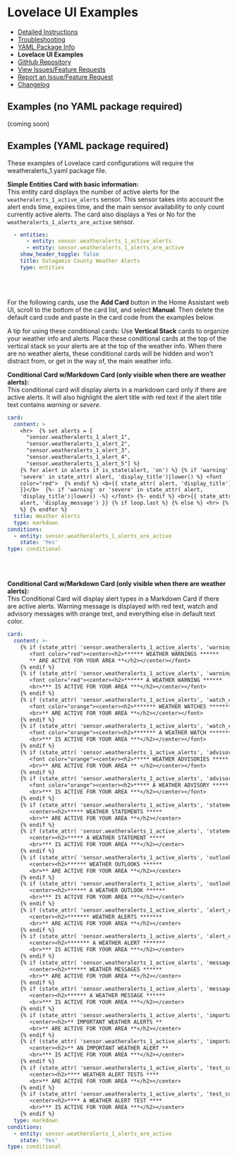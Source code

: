 # Lovelace UI Examples

  * [Detailed Instructions](DOCUMENTATION.md)
  * [Troubleshooting](TROUBLESHOOTING.md)
  * [YAML Package Info](YAML_PACKAGES_DOCS.md)
  * **Lovelace UI Examples**
  * [GitHub Repository](https://github.com/custom-components/weatheralerts)
  * [View Issues/Feature Requests](https://github.com/custom-components/weatheralerts/issues)
  * [Report an Issue/Feature Request](https://github.com/custom-components/weatheralerts/issues/new/choose)
  * [Changelog](/CHANGELOG.md)


## Examples (no YAML package required)

(coming soon)


## Examples (YAML package required)

These examples of Lovelace card configurations will require the weatheralerts_1.yaml package file.

**Simple Entities Card with basic information:**<br>
This entity card displays the number of active alerts for the `weatheralerts_1_active_alerts` sensor. This sensor takes into account the alert ends time, expires time, and the main sensor availability to only count currently active alerts. The card also displays a Yes or No for the `weatheralerts_1_alerts_are_active` sensor.
```yaml
  - entities:
      - entity: sensor.weatheralerts_1_active_alerts
      - entity: sensor.weatheralerts_1_alerts_are_active
    show_header_toggle: false
    title: Outagamie County Weather Alerts
    type: entities
```
<br><br>

For the following cards, use the **Add Card** button in the Home Assistant web UI, scroll to the bottom of the card list, and select **Manual**. Then delete the default card code and paste in the card code from the examples below. 

A tip for using these conditional cards: Use **Vertical Stack** cards to organize your weather info and alerts. Place these conditional cards at the top of the vertical stack so your alerts are at the top of the weather info. When there are no weather alerts, these conditional cards will be hidden and won't distract from, or get in the way of, the main weather info.

**Conditional Card w/Markdown Card (only visible when there are weather alerts):**<br>
This conditional card will display alerts in a markdown card only if there are active alerts. It will also highlight the alert title with red text if the alert title text contains *warning* or *severe*.
```yaml
card:
  content: >
    <hr>  {% set alerts = [
      "sensor.weatheralerts_1_alert_1",
      "sensor.weatheralerts_1_alert_2",
      "sensor.weatheralerts_1_alert_3",
      "sensor.weatheralerts_1_alert_4",
      "sensor.weatheralerts_1_alert_5"] %}
    {% for alert in alerts if is_state(alert, 'on') %} {% if 'warning' or
    'severe' in state_attr( alert, 'display_title')|lower() %} <font
    color="red">  {% endif %} <b>{{ state_attr( alert, 'display_title')
    }}</b>  {%- if 'warning' or 'severe' in state_attr( alert,
    'display_title')|lower() -%} </font> {%- endif %} <br>{{ state_attr(
    alert, 'display_message') }} {% if loop.last %} {% else %} <hr> {% endif
    %} {% endfor %}
  title: Weather Alerts
  type: markdown
conditions:
  - entity: sensor.weatheralerts_1_alerts_are_active
    state: 'Yes'
type: conditional
```
<br><br>

**Conditional Card w/Markdown Card (only visible when there are weather alerts):**<br>
This Conditional Card will display alert types in a Markdown Card if there are active alerts. Warning message is displayed with red text, watch and advisory messages with orange text, and everything else in default text color.
```yaml
card:
  content: >-
    {% if (state_attr( 'sensor.weatheralerts_1_active_alerts', 'warning_count')|int > 1) %}
       <font color="red"><center><h2>****** WEATHER WARNINGS ******
       ** ARE ACTIVE FOR YOUR AREA **</h2></center></font>
    {% endif %}
    {% if (state_attr( 'sensor.weatheralerts_1_active_alerts', 'warning_count')|int == 1) %}
       <font color="red"><center><h2>****** A WEATHER WARNING ******
       <br>*** IS ACTIVE FOR YOUR AREA ***</h2></center></font>
    {% endif %}
    {% if (state_attr( 'sensor.weatheralerts_1_active_alerts', 'watch_count')|int > 1) %}
       <font color="orange"><center><h2>******* WEATHER WATCHES *******
       <br>** ARE ACTIVE FOR YOUR AREA **</h2></center></font>
    {% endif %}
    {% if (state_attr( 'sensor.weatheralerts_1_active_alerts', 'watch_count')|int == 1) %}
       <font color="orange"><center><h2>******* A WEATHER WATCH *******
       <br>*** IS ACTIVE FOR YOUR AREA ***</h2></center></font>
    {% endif %}
    {% if (state_attr( 'sensor.weatheralerts_1_active_alerts', 'advisory_count')|int > 1) %}
       <font color="orange"><center><h2>***** WEATHER ADVISORIES *****
       <br>** ARE ACTIVE FOR YOUR AREA ** </h2></center></font>
    {% endif %}
    {% if (state_attr( 'sensor.weatheralerts_1_active_alerts', 'advisory_count')|int == 1) %}
       <font color="orange"><center><h2>***** A WEATHER ADVISORY *****
       <br>*** IS ACTIVE FOR YOUR AREA ***</h2></center></font>
    {% endif %}
    {% if (state_attr( 'sensor.weatheralerts_1_active_alerts', 'statement_count')|int > 1) %}
       <center><h2>***** WEATHER STATEMENTS *****
       <br>** ARE ACTIVE FOR YOUR AREA **</h2></center>
    {% endif %}
    {% if (state_attr( 'sensor.weatheralerts_1_active_alerts', 'statement_count')|int == 1) %}
       <center><h2>***** A WEATHER STATEMENT *****
       <br>*** IS ACTIVE FOR YOUR AREA ***</h2></center>
    {% endif %}
    {% if (state_attr( 'sensor.weatheralerts_1_active_alerts', 'outlook_count')|int > 1) %}
       <center><h2>****** WEATHER OUTLOOKS ******
       <br>** ARE ACTIVE FOR YOUR AREA **</h2></center>
    {% endif %}
    {% if (state_attr( 'sensor.weatheralerts_1_active_alerts', 'outlook_count')|int == 1) %}
       <center><h2>****** A WEATHER OUTLOOK ******
       <br>*** IS ACTIVE FOR YOUR AREA ***</h2></center>
    {% endif %}
    {% if (state_attr( 'sensor.weatheralerts_1_active_alerts', 'alert_count')|int > 1) %}
       <center><h2>******* WEATHER ALERTS *******
       <br>** ARE ACTIVE FOR YOUR AREA **</h2></center>
    {% endif %}
    {% if (state_attr( 'sensor.weatheralerts_1_active_alerts', 'alert_count')|int == 1) %}
       <center><h2>******* A WEATHER ALERT *******
       <br>*** IS ACTIVE FOR YOUR AREA ***</h2></center>
    {% endif %}
    {% if (state_attr( 'sensor.weatheralerts_1_active_alerts', 'message_count')|int > 1) %}
       <center><h2>****** WEATHER MESSAGES ******
       <br>** ARE ACTIVE FOR YOUR AREA **</h2></center>
    {% endif %}
    {% if (state_attr( 'sensor.weatheralerts_1_active_alerts', 'message_count')|int == 1) %}
       <center><h2>****** A WEATHER MESSAGE ******
       <br>*** IS ACTIVE FOR YOUR AREA ***</h2></center>
    {% endif %}
    {% if (state_attr( 'sensor.weatheralerts_1_active_alerts', 'important_count')|int > 1) %}
       <center><h2>** IMPORTANT WEATHER ALERTS **
       <br>** ARE ACTIVE FOR YOUR AREA **</h2></center>
    {% endif %}
    {% if (state_attr( 'sensor.weatheralerts_1_active_alerts', 'important_count')|int == 1) %}
       <center><h2>** AN IMPORTANT WEATHER ALERT **
       <br>*** IS ACTIVE FOR YOUR AREA ***</h2></center>
    {% endif %}
    {% if (state_attr( 'sensor.weatheralerts_1_active_alerts', 'test_count')|int > 1) %}
       <center><h2>**** WEATHER ALERT TESTS ****
       <br>** ARE ACTIVE FOR YOUR AREA **</h2></center>
    {% endif %}
    {% if (state_attr( 'sensor.weatheralerts_1_active_alerts', 'test_count')|int == 1) %}
       <center><h2>**** A WEATHER ALERT TEST ****
       <br>*** IS ACTIVE FOR YOUR AREA ***</h2></center>
    {% endif %}
  type: markdown
conditions:
  - entity: sensor.weatheralerts_1_alerts_are_active
    state: 'Yes'
type: conditional
```
